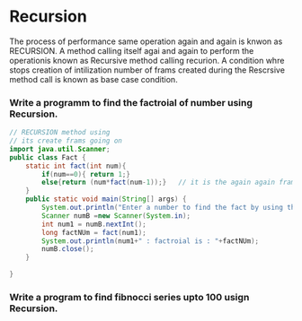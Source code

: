 # Recursion
   The process of performance same operation again and again is knwon as RECURSION.
   A method calling itself agai and again to perform the operationis known as Recursive method calling recurion.
   A condition whre stops creation of intilization number of frams created during the Rescrsive method call is known as base case condition.

### Write a programm to find the factroial of number using Recursion.
```java
// RECURSION method using
// its create frams going on  
import java.util.Scanner;
public class Fact {
    static int fact(int num){
        if(num==0){ return 1;}
        else{return (num*fact(num-1));}   // it is the again again frames created 
    }
    public static void main(String[] args) {
        System.out.println("Enter a number to find the fact by using the recursion....");
        Scanner numB =new Scanner(System.in);
        int num1 = numB.nextInt();
        long factNUm = fact(num1);
        System.out.println(num1+" : factroial is : "+factNUm);
        numB.close();
    }
    
}

```
### Write a program to find fibnocci series upto 100 usign Recursion.